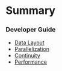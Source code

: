 # Summary

### Developer Guide
* [Data Layout](chapters/data/data.md)
* [Parallelization](chapters/parallel/parallel.md)
* [Continuity](chapters/cont/cont.md)
* [Performance](chapters/perf/perf.md)
